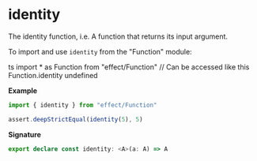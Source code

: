 # identity

The identity function, i.e. A function that returns its input argument.

To import and use `identity` from the "Function" module:

ts
import \* as Function from "effect/Function"
// Can be accessed like this
Function.identity
undefined

**Example**

```ts
import { identity } from "effect/Function"

assert.deepStrictEqual(identity(5), 5)
```

**Signature**

```ts
export declare const identity: <A>(a: A) => A
```
